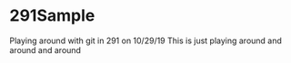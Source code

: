 # 291Sample
Playing around with git in 291 on 10/29/19
This is just playing around and around and around